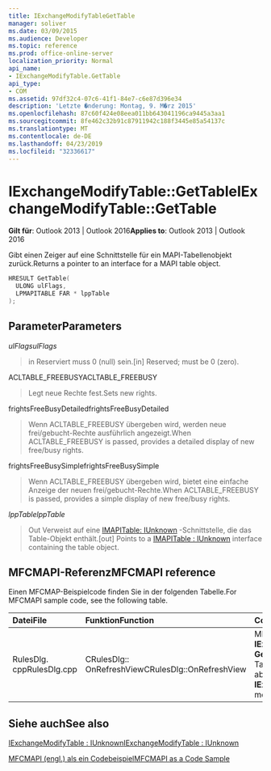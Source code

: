 ```yaml
---
title: IExchangeModifyTableGetTable
manager: soliver
ms.date: 03/09/2015
ms.audience: Developer
ms.topic: reference
ms.prod: office-online-server
localization_priority: Normal
api_name:
- IExchangeModifyTable.GetTable
api_type:
- COM
ms.assetid: 97df32c4-07c6-41f1-84e7-c6e87d396e34
description: 'Letzte �nderung: Montag, 9. M�rz 2015'
ms.openlocfilehash: 87c60f424e08eea011bb643041196ca9445a3aa1
ms.sourcegitcommit: 8fe462c32b91c87911942c188f3445e85a54137c
ms.translationtype: MT
ms.contentlocale: de-DE
ms.lasthandoff: 04/23/2019
ms.locfileid: "32336617"
---
```

# <a name="iexchangemodifytablegettable"></a><span data-ttu-id="e6035-103">IExchangeModifyTable::GetTable</span><span class="sxs-lookup"><span data-stu-id="e6035-103">IExchangeModifyTable::GetTable</span></span>

  
  
<span data-ttu-id="e6035-104">**Gilt für**: Outlook 2013 | Outlook 2016</span><span class="sxs-lookup"><span data-stu-id="e6035-104">**Applies to**: Outlook 2013 | Outlook 2016</span></span> 
  
<span data-ttu-id="e6035-105">Gibt einen Zeiger auf eine Schnittstelle für ein MAPI-Tabellenobjekt zurück.</span><span class="sxs-lookup"><span data-stu-id="e6035-105">Returns a pointer to an interface for a MAPI table object.</span></span>
  
```cpp
HRESULT GetTable( 
  ULONG ulFlags, 
  LPMAPITABLE FAR * lppTable 
); 

```

## <a name="parameters"></a><span data-ttu-id="e6035-106">Parameter</span><span class="sxs-lookup"><span data-stu-id="e6035-106">Parameters</span></span>

 <span data-ttu-id="e6035-107">_ulFlags_</span><span class="sxs-lookup"><span data-stu-id="e6035-107">_ulFlags_</span></span>
  
> <span data-ttu-id="e6035-108">in Reserviert muss 0 (null) sein.</span><span class="sxs-lookup"><span data-stu-id="e6035-108">[in] Reserved; must be 0 (zero).</span></span>
    
<span data-ttu-id="e6035-109">ACLTABLE_FREEBUSY</span><span class="sxs-lookup"><span data-stu-id="e6035-109">ACLTABLE_FREEBUSY</span></span>
  
> <span data-ttu-id="e6035-110">Legt neue Rechte fest.</span><span class="sxs-lookup"><span data-stu-id="e6035-110">Sets new rights.</span></span>
    
<span data-ttu-id="e6035-111">frightsFreeBusyDetailed</span><span class="sxs-lookup"><span data-stu-id="e6035-111">frightsFreeBusyDetailed</span></span>
  
> <span data-ttu-id="e6035-112">Wenn ACLTABLE_FREEBUSY übergeben wird, werden neue frei/gebucht-Rechte ausführlich angezeigt.</span><span class="sxs-lookup"><span data-stu-id="e6035-112">When ACLTABLE_FREEBUSY is passed, provides a detailed display of new free/busy rights.</span></span>
    
<span data-ttu-id="e6035-113">frightsFreeBusySimple</span><span class="sxs-lookup"><span data-stu-id="e6035-113">frightsFreeBusySimple</span></span>
  
> <span data-ttu-id="e6035-114">Wenn ACLTABLE_FREEBUSY übergeben wird, bietet eine einfache Anzeige der neuen frei/gebucht-Rechte.</span><span class="sxs-lookup"><span data-stu-id="e6035-114">When ACLTABLE_FREEBUSY is passed, provides a simple display of new free/busy rights.</span></span>
    
 <span data-ttu-id="e6035-115">_lppTable_</span><span class="sxs-lookup"><span data-stu-id="e6035-115">_lppTable_</span></span>
  
> <span data-ttu-id="e6035-116">Out Verweist auf eine [IMAPITable: IUnknown](imapitableiunknown.md) -Schnittstelle, die das Table-Objekt enthält.</span><span class="sxs-lookup"><span data-stu-id="e6035-116">[out] Points to a [IMAPITable : IUnknown](imapitableiunknown.md) interface containing the table object.</span></span> 
    
## <a name="mfcmapi-reference"></a><span data-ttu-id="e6035-117">MFCMAPI-Referenz</span><span class="sxs-lookup"><span data-stu-id="e6035-117">MFCMAPI reference</span></span>

<span data-ttu-id="e6035-118">Einen MFCMAP-Beispielcode finden Sie in der folgenden Tabelle.</span><span class="sxs-lookup"><span data-stu-id="e6035-118">For MFCMAPI sample code, see the following table.</span></span>
  
|<span data-ttu-id="e6035-119">**Datei**</span><span class="sxs-lookup"><span data-stu-id="e6035-119">**File**</span></span>|<span data-ttu-id="e6035-120">**Funktion**</span><span class="sxs-lookup"><span data-stu-id="e6035-120">**Function**</span></span>|<span data-ttu-id="e6035-121">**Comment**</span><span class="sxs-lookup"><span data-stu-id="e6035-121">**Comment**</span></span>|
|:-----|:-----|:-----|
|<span data-ttu-id="e6035-122">RulesDlg. cpp</span><span class="sxs-lookup"><span data-stu-id="e6035-122">RulesDlg.cpp</span></span>  <br/> |<span data-ttu-id="e6035-123">CRulesDlg:: OnRefreshView</span><span class="sxs-lookup"><span data-stu-id="e6035-123">CRulesDlg::OnRefreshView</span></span>  <br/> |<span data-ttu-id="e6035-124">MFCMAPI verwendet die **IExchangeModifyTable:: GetTable** -Methode, um eine Tabelle mit Regeln abzurufen.</span><span class="sxs-lookup"><span data-stu-id="e6035-124">MFCMAPI uses the **IExchangeModifyTable::GetTable** method to get a table of rules.</span></span>  <br/> |
   
## <a name="see-also"></a><span data-ttu-id="e6035-125">Siehe auch</span><span class="sxs-lookup"><span data-stu-id="e6035-125">See also</span></span>



[<span data-ttu-id="e6035-126">IExchangeModifyTable : IUnknown</span><span class="sxs-lookup"><span data-stu-id="e6035-126">IExchangeModifyTable : IUnknown</span></span>](iexchangemodifytableiunknown.md)


[<span data-ttu-id="e6035-127">MFCMAPI (engl.) als ein Codebeispiel</span><span class="sxs-lookup"><span data-stu-id="e6035-127">MFCMAPI as a Code Sample</span></span>](mfcmapi-as-a-code-sample.md)

